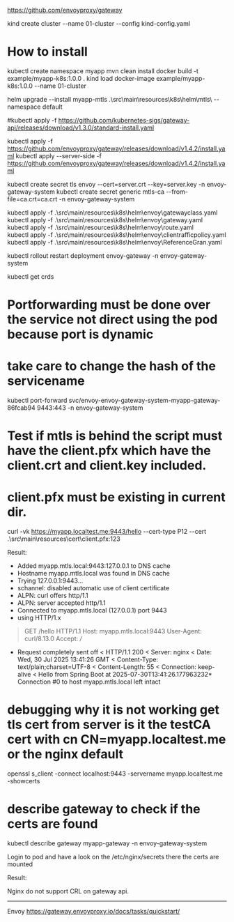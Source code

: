 


https://github.com/envoyproxy/gateway

kind create cluster --name 01-cluster --config kind-config.yaml

# How to install
kubectl create namespace myapp
mvn clean install
docker build -t example/myapp-k8s:1.0.0 .
kind load docker-image example/myapp-k8s:1.0.0 --name 01-cluster

helm upgrade --install myapp-mtls .\src\main\resources\k8s\helm\mtls\ --namespace default

#kubectl apply -f https://github.com/kubernetes-sigs/gateway-api/releases/download/v1.3.0/standard-install.yaml

kubectl apply -f https://github.com/envoyproxy/gateway/releases/download/v1.4.2/install.yaml
kubectl apply --server-side -f https://github.com/envoyproxy/gateway/releases/download/v1.4.2/install.yaml


kubectl create secret tls envoy --cert=server.crt --key=server.key -n envoy-gateway-system
kubectl create secret generic mtls-ca --from-file=ca.crt=ca.crt -n envoy-gateway-system

kubectl apply -f .\src\main\resources\k8s\helm\envoy\gatewayclass.yaml 
kubectl apply -f .\src\main\resources\k8s\helm\envoy\gateway.yaml  
kubectl apply -f .\src\main\resources\k8s\helm\envoy\route.yaml     
kubectl apply -f .\src\main\resources\k8s\helm\envoy\clientrafficpolicy.yaml
kubectl apply -f .\src\main\resources\k8s\helm\envoy\ReferenceGran.yaml

kubectl rollout restart deployment envoy-gateway -n envoy-gateway-system

kubectl get crds

# Portforwarding must be done over the service not direct using the pod because port is dynamic
# take care to change the hash of the servicename 
kubectl port-forward svc/envoy-envoy-gateway-system-myapp-gateway-86fcab94 9443:443 -n envoy-gateway-system

# Test if mtls is behind the script must have the client.pfx which have the client.crt and client.key included.
# client.pfx must be existing in current dir.
curl -vk https://myapp.localtest.me:9443/hello --cert-type P12 --cert .\src\main\resources\cert\client.pfx:123


Result:
* Added myapp.mtls.local:9443:127.0.0.1 to DNS cache
* Hostname myapp.mtls.local was found in DNS cache
*   Trying 127.0.0.1:9443...
* schannel: disabled automatic use of client certificate
* ALPN: curl offers http/1.1
* ALPN: server accepted http/1.1
* Connected to myapp.mtls.local (127.0.0.1) port 9443
* using HTTP/1.x
> GET /hello HTTP/1.1
> Host: myapp.mtls.local:9443
> User-Agent: curl/8.13.0
> Accept: */*
>
* Request completely sent off
< HTTP/1.1 200
< Server: nginx
< Date: Wed, 30 Jul 2025 13:41:26 GMT
< Content-Type: text/plain;charset=UTF-8
< Content-Length: 55
< Connection: keep-alive
<
Hello from Spring Boot at 2025-07-30T13:41:26.177963232* Connection #0 to host myapp.mtls.local left intact

# debugging why it is not working get tls cert from server is it the testCA cert with cn CN=myapp.localtest.me or the nginx default
openssl s_client -connect localhost:9443 -servername myapp.localtest.me -showcerts

#  describe gateway to check if the certs are found
kubectl describe gateway myapp-gateway -n envoy-gateway-system

Login to pod and have a look on the /etc/nginx/secrets there the certs are mounted


Result:

Nginx do not support CRL on gateway api.

___________________________________________________________________________________________________________________________

Envoy https://gateway.envoyproxy.io/docs/tasks/quickstart/

